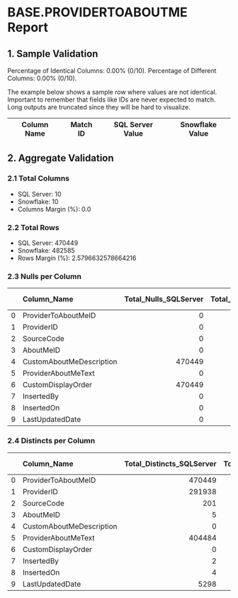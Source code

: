 # BASE.PROVIDERTOABOUTME Report

## 1. Sample Validation

Percentage of Identical Columns: 0.00% (0/10).
Percentage of Different Columns: 0.00% (0/10).

The example below shows a sample row where values are not identical. Important to remember that fields like IDs are never expected to match. Long outputs are truncated since they will be hard to visualize.

| Column Name   | Match ID   | SQL Server Value   | Snowflake Value   |
|---------------|------------|--------------------|-------------------|

## 2. Aggregate Validation

### 2.1 Total Columns
- SQL Server: 10
- Snowflake: 10
- Columns Margin (%): 0.0

### 2.2 Total Rows
- SQL Server: 470449
- Snowflake: 482585
- Rows Margin (%): 2.5796632578664216

### 2.3 Nulls per Column
|    | Column_Name              |   Total_Nulls_SQLServer |   Total_Nulls_Snowflake |   Margin (%) |
|---:|:-------------------------|------------------------:|------------------------:|-------------:|
|  0 | ProviderToAboutMeID      |                       0 |                       0 |          0   |
|  1 | ProviderID               |                       0 |                       0 |          0   |
|  2 | SourceCode               |                       0 |                       0 |          0   |
|  3 | AboutMeID                |                       0 |                       0 |          0   |
|  4 | CustomAboutMeDescription |                  470449 |                  482585 |          2.6 |
|  5 | ProviderAboutMeText      |                       0 |                       0 |          0   |
|  6 | CustomDisplayOrder       |                  470449 |                       0 |        100   |
|  7 | InsertedBy               |                       0 |                       0 |          0   |
|  8 | InsertedOn               |                       0 |                       0 |          0   |
|  9 | LastUpdatedDate          |                       0 |                       0 |          0   |

### 2.4 Distincts per Column
|    | Column_Name              |   Total_Distincts_SQLServer |   Total_Distincts_Snowflake |   Margin (%) |
|---:|:-------------------------|----------------------------:|----------------------------:|-------------:|
|  0 | ProviderToAboutMeID      |                      470449 |                      482585 |          2.6 |
|  1 | ProviderID               |                      291938 |                      299693 |          2.7 |
|  2 | SourceCode               |                         201 |                         199 |          1   |
|  3 | AboutMeID                |                           5 |                           5 |          0   |
|  4 | CustomAboutMeDescription |                           0 |                           0 |          0   |
|  5 | ProviderAboutMeText      |                      404484 |                      401253 |          0.8 |
|  6 | CustomDisplayOrder       |                           0 |                           5 |        inf   |
|  7 | InsertedBy               |                           2 |                           1 |         50   |
|  8 | InsertedOn               |                           4 |                           1 |         75   |
|  9 | LastUpdatedDate          |                        5298 |                        4991 |          5.8 |